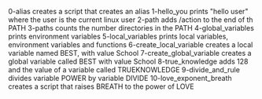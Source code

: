 0-alias creates a script that creates an alias
1-hello_you prints "hello user" where the user is the current linux user
2-path adds /action to the end of th PATH
3-paths counts the number directories in the PATH
4-global_variables prints environment variables
5-local_variables prints local variables, environment variables and functions
6-create_local_variable creates a local variable named BEST, with value School
7-create_global_variable creates a global variable called BEST with value School
8-true_knowledge adds 128 and the value of a variable called TRUEKNOWLEDGE
9-divide_and_rule divides variable POWER by variable DIVIDE
10-love_exponent_breath creates a script that raises BREATH  to the power of LOVE
